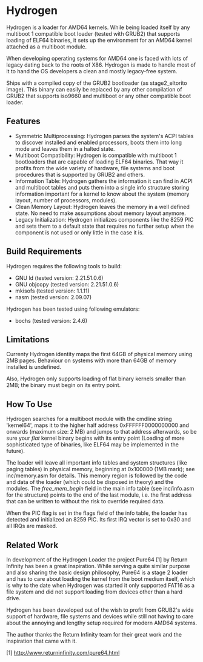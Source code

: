Hydrogen
======================
Hydrogen is a loader for AMD64 kernels. While being loaded itself by any
multiboot 1 compatible boot loader (tested with GRUB2) that supports loading of
ELF64 binaries, it sets up the environment for an AMD64 kernel attached as
a multiboot module. 

When developing operating systems for AMD64 one is faced with lots of legacy
dating back to the roots of X86. Hydrogen is made to handle most of it to hand
the OS developers a clean and mostly legacy-free system.

Ships with a compiled copy of the GRUB2 bootloader (as stage2_eltorito image).
This binary can easily be replaced by any other compilation of GRUB2 that supports
iso9660 and multiboot or any other compatible boot loader.

Features
----------------------

  - Symmetric Multiprocessing: Hydrogen parses the system's ACPI tables to discover
    installed and enabled processors, boots them into long mode and leaves them
    in a halted state.
  - Multiboot Compatibility: Hydrogen is compatible with multiboot 1 bootloaders
    that are capable of loading ELF64 binaries. That way it profits from the wide
    variety of hardware, file systems and boot procedures that is supported by
    GRUB2 and others.
  - Information Table: Hydrogen gathers the information it can find in ACPI and
    multiboot tables and puts them into a single info structure storing information
    important for a kernel to know about the system (memory layout, number of
    processors, modules).
  - Clean Memory Layout: Hydrogen leaves the memory in a well defined state. No
    need to make assumptions about memory layout anymore.
  - Legacy Initialization: Hydrogen initializes components like the 8259 PIC and
    sets them to a default state that requires no further setup when the
    component is not used or only little in the case it is.

Build Requirements
----------------------
Hydrogen requires the following tools to build:

  - GNU ld (tested version: 2.21.51.0.6)
  - GNU objcopy (tested version: 2.21.51.0.6)
  - mkisofs (tested version: 1.1.11)
  - nasm (tested version: 2.09.07)
  
Hydrogen has been tested using following emulators:

  - bochs (tested version: 2.4.6)
  
Limitations
----------------------
Currenty Hydrogen identity maps the first 64GB of physical memory using 2MB
pages. Behaviour on systems with more than 64GB of memory installed is undefined.

Also, Hydrogen only supports loading of flat binary kernels smaller than 2MB;
the binary must begin on its entry point.

How To Use
----------------------
Hydrogen searches for a multiboot module with the cmdline string 'kernel64',
maps it to the higher half address 0xFFFFFF0000000000 and onwards (maximum size:
2 MB) and jumps to that address afterwards, so be sure your *flat* kernel binary
begins with its entry point (Loading of more sophisticated type of binaries,
like ELF64 may be implemented in the future).

The loader will leave all important info tables and system structures (like
paging tables) in physical memory, beginning at 0x100000 (1MB mark); see
inc/memory.asm for details. This memory region is followed by the code and data
of the loader (which could be disposed in theory) and the modules. The
*free_mem_begin* field in the main info table (see inc/info.asm for the structure)
points to the end of the last module, i.e. the first address that can be written
to without the risk to override required data.

When the PIC flag is set in the flags field of the info table, the loader has
detected and initialized an 8259 PIC. Its first IRQ vector is set to 0x30 and
all IRQs are masked.

Related Work
----------------------
In development of the Hydrogen Loader the project Pure64 [1] by Return Infinity
has been a great inspiration. While serving a quite similar purpose and also
sharing the basic design philosophy, Pure64 is a stage 2 loader and has to care
about loading the kernel from the boot medium itself, which is why to the date
when Hydrogen was started it only supported FAT16 as a file system and did not
support loading from devices other than a hard drive.

Hydrogen has been developed out of the wish to profit from GRUB2's wide support
of hardware, file systems and devices while still not having to care about the
annoying and lengthy setup required for modern AMD64 systems.

The author thanks the Return Infinity team for their great work and the inspiration
that came with it.

[1] http://www.returninfinity.com/pure64.html